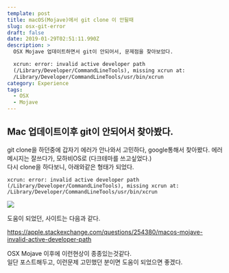 ```yaml
---
template: post
title: macOS(Mojave)에서 git clone 이 안될때
slug: osx-git-error
draft: false
date: 2019-01-29T02:51:11.990Z
description: >
  OSX Mojave 업데이트하면서 git이 안되어서, 문제점을 찾아보았다.   

  xcrun: error: invalid active developer path
  (/Library/Developer/CommandLineTools), missing xcrun at:
  /Library/Developer/CommandLineTools/usr/bin/xcrun
category: Experience
tags:
  - OSX
  - Mojave
---
```

## Mac 업데이트이후 git이 안되어서 찾아봤다.

git clone을 하던중에 갑자기 에러가 안나와서 고민하다, google통해서 찾아봤다.
에러메시지는 잘쓰다가, 모하비OS로 (다크테마를 쓰고싶었다.)\
다시 clone을 하다보니, 아래와같은 형태가 되었다.

```
xcrun: error: invalid active developer path (/Library/Developer/CommandLineTools), missing xcrun at: /Library/Developer/CommandLineTools/usr/bin/xcrun
```

![](/media/99df263d5c145b6e28.png)

도움이 되었던, 사이트는 다음과 같다.  

<https://apple.stackexchange.com/questions/254380/macos-mojave-invalid-active-developer-path>

OSX Mojave 이후에 이런현상이 종종있는것같다.  
일단 포스트해두고, 이런문제 고민했던 분이면 도움이 되었으면 좋겠다.
